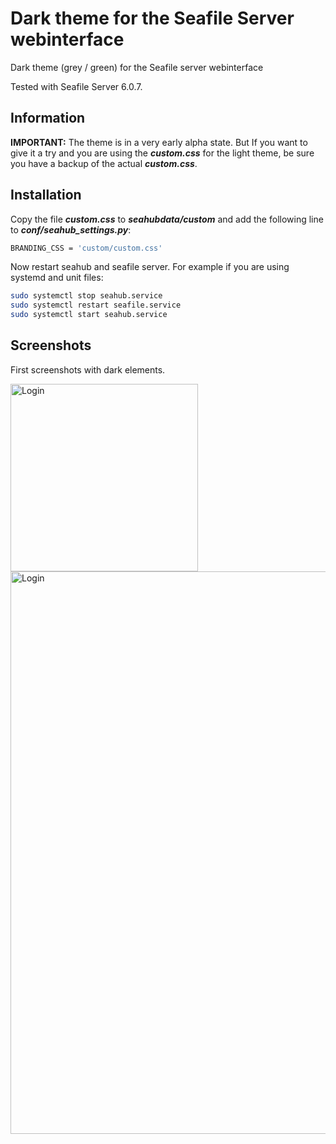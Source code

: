 # Dark theme for the Seafile Server webinterface
Dark theme (grey / green) for the Seafile server webinterface

Tested with Seafile Server 6.0.7.

## Information

**IMPORTANT:** The theme is in a very early alpha state. But If you want to give it a try and you are using the ***custom.css*** for the light theme, be sure you have a backup of the actual ***custom.css***.

## Installation

Copy the file ***custom.css*** to ***seahubdata/custom*** and add the following line to ***conf/seahub_settings.py***:

```bash
BRANDING_CSS = 'custom/custom.css'
```
Now restart seahub and seafile server. For example if you are using systemd and unit files:

```bash
sudo systemctl stop seahub.service
sudo systemctl restart seafile.service
sudo systemctl start seahub.service
```

## Screenshots

First screenshots with dark elements.

<img src="https://github.com/focmb/seafile_custom_css_green/blob/dark/screenshots/screenshot1_dark.png" alt="Login" width="300">
<img src="https://github.com/focmb/seafile_custom_css_green/blob/dark/screenshots/screenshot2_dark.png" alt="Login" width="900">

